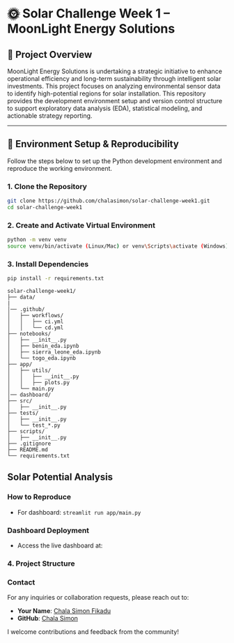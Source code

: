 # 🌞 Solar Challenge Week 1 – MoonLight Energy Solutions

## 📘 Project Overview

MoonLight Energy Solutions is undertaking a strategic initiative to enhance operational efficiency and long-term sustainability through intelligent solar investments. This project focuses on analyzing environmental sensor data to identify high-potential regions for solar installation. This repository provides the development environment setup and version control structure to support exploratory data analysis (EDA), statistical modeling, and actionable strategy reporting.

---

## 🧪 Environment Setup & Reproducibility

Follow the steps below to set up the Python development environment and reproduce the working environment.

### 1. Clone the Repository

```bash
git clone https://github.com/chalasimon/solar-challenge-week1.git
cd solar-challenge-week1
```
### 2. Create and Activate Virtual Environment

```bash
python -m venv venv
source venv/bin/activate (Linux/Mac) or venv\Scripts\activate (Windows)
```
### 3. Install Dependencies

```bash
pip install -r requirements.txt
```


```plaintext
solar-challenge-week1/
├── data/
|
│── .github/
│   ├── workflows/
│   │   ├── ci.yml
│   │   └── cd.yml
├── notebooks/
│   ├── __init__.py
│   ├── benin_eda.ipynb
│   ├── sierra_leone_eda.ipynb
│   └── togo_eda.ipynb
├── app/
│   ├── utils/
│   │   ├── __init__.py
│   │   ├── plots.py
│   └── main.py
│── dashboard/
├── src/
│   ├── __init__.py
├── tests/
│   ├── __init__.py
│   └── test_*.py
├── scripts/
│   ├── __init__.py
├── .gitignore
├── README.md
└── requirements.txt
```
## Solar Potential Analysis

### How to Reproduce
 - For dashboard: `streamlit run app/main.py`

### Dashboard Deployment
- Access the live dashboard at:
 
### 4. Project Structure
### Contact
For any inquiries or collaboration requests, please reach out to:

- **Your Name**: [Chala Simon Fikadu](mailto:chally.r@hotmail.com)
- **GitHub**: [Chala Simon](https://github.com/chalasimon)

I welcome contributions and feedback from the community!